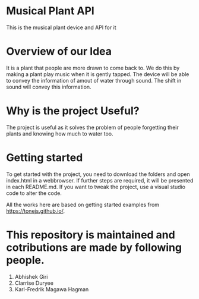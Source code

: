 # Musical Plant API
 This is the musical plant device and API for it

# Overview of our Idea
 It is a plant that people are more drawn to come back to. We do this by making a plant play music when it is gently tapped. The device will be able to convey the information of amout of water through sound. The shift in sound will convey this information.

 # Why is the project Useful?
 The project is useful as it solves the problem of people forgetting their plants and knowing how much to water too. 


 # Getting started
 To get started with the project, you need to download the folders and open index.html in a webbrowser. If further steps are required, it will be presented in each README.md. If you want to tweak the project, use a visual studio code to alter the code. 


All the works here are based on getting started examples from https://tonejs.github.io/. 


 # This repository is maintained and cotributions are made by following people. 
 1. Abhishek Giri   
 2. Clarrise Duryee
 3. Karl-Fredrik Magawa Hagman

 
